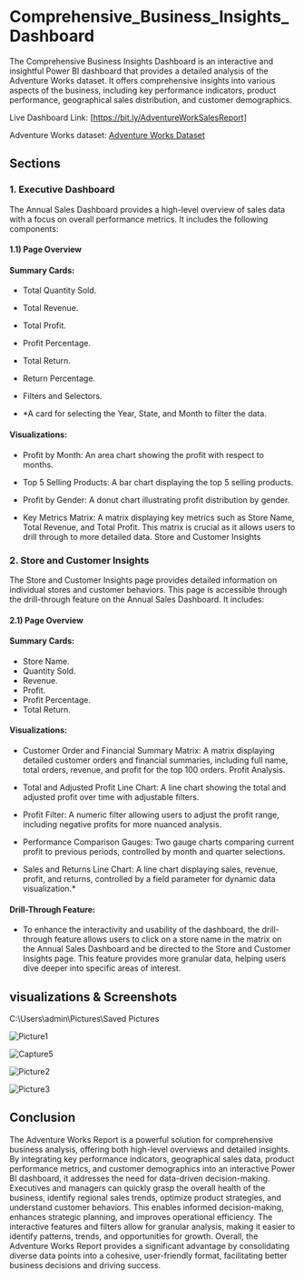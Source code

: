 # Comprehensive_Business_Insights_Dashboard

The Comprehensive Business Insights Dashboard is an interactive and insightful Power BI dashboard that provides a detailed analysis of the Adventure Works dataset. It offers comprehensive insights into various aspects of the business, including key performance indicators, product performance, geographical sales distribution, and customer demographics.



Live Dashboard Link: [https://bit.ly/AdventureWorkSalesReport]

   
Adventure Works dataset: [Adventure Works Dataset](https://drive.google.com/drive/folders/1ogNW7dkWI2YaPSymH6dkfQf_alAtIqAh?usp=drive_link)



## Sections


### 1. Executive Dashboard

The Annual Sales Dashboard provides a high-level overview of sales data with a focus on overall performance metrics. It includes the following components:


#### 1.1) Page Overview


#### Summary Cards:

  - Total Quantity Sold.
  - Total Revenue.
  - Total Profit.
  - Profit Percentage.
  - Total Return.
  - Return Percentage.
  - Filters and Selectors.

  - *A card for selecting the Year, State, and Month to filter the data.

     
 ####  Visualizations:
 

   - Profit by Month: An area chart showing the profit with respect to months.
 
   - Top 5 Selling Products: A bar chart displaying the top 5 selling products.
 
   - Profit by Gender: A donut chart illustrating profit distribution by gender.
 
  - Key Metrics Matrix: A matrix displaying key metrics such as Store Name, Total Revenue, and Total Profit. This matrix is crucial as it allows users to drill through to more detailed data.
                       Store and Customer Insights




### 2. Store and Customer Insights          
The Store and Customer Insights page provides detailed information on individual stores and customer behaviors. This page is accessible through the drill-through feature on the Annual Sales Dashboard. It includes:

#### 2.1) Page Overview

####  Summary Cards:

 - Store Name.
 - Quantity Sold.
 - Revenue.
 - Profit.
 - Profit Percentage.
 - Total Return.
   

 ####  Visualizations:
   
  - Customer Order and Financial Summary Matrix: A matrix displaying detailed customer orders and financial summaries, including full name, total orders, revenue, and profit for the top 100 orders.
                                                  Profit Analysis.

  - Total and Adjusted Profit Line Chart: A line chart showing the total and adjusted profit over time with adjustable filters.
    
  - Profit Filter: A numeric filter allowing users to adjust the profit range, including negative profits for more nuanced analysis.
    
  - Performance Comparison Gauges: Two gauge charts comparing current profit to previous periods, controlled by month and quarter selections.
    
  - Sales and Returns Line Chart: A line chart displaying sales, revenue, profit, and returns, controlled by a field parameter for dynamic data visualization.*


 #### Drill-Through Feature: 
 
- To enhance the interactivity and usability of the dashboard, the drill-through feature allows users to click on a store name in the matrix on the Annual Sales Dashboard and be directed to the Store and Customer Insights page. This feature 
  provides more granular data, helping users dive deeper into specific areas of interest.



## visualizations & Screenshots 

C:\Users\admin\Pictures\Saved Pictures

![Picture1](https://github.com/HubSudhanshu/123/assets/140691182/c5b62d73-b030-4848-a174-c5918067d74f)

![Capture5](https://github.com/HubSudhanshu/123/assets/140691182/81b7a37c-f845-4c89-8801-42a20a56bead)

![Picture2](https://github.com/HubSudhanshu/123/assets/140691182/e61a5fe3-2954-4337-a48b-3b4135709588)

![Picture3](https://github.com/HubSudhanshu/123/assets/140691182/19ca99d2-4208-46ea-80e4-178daa398376)


## Conclusion

The Adventure Works Report is a powerful solution for comprehensive business analysis, offering both high-level overviews and detailed insights. By integrating key performance indicators, geographical sales data, product performance metrics, and customer demographics into an interactive Power BI dashboard, it addresses the need for data-driven decision-making. Executives and managers can quickly grasp the overall health of the business, identify regional sales trends, optimize product strategies, and understand customer behaviors. This enables informed decision-making, enhances strategic planning, and improves operational efficiency. The interactive features and filters allow for granular analysis, making it easier to identify patterns, trends, and opportunities for growth. Overall, the Adventure Works Report provides a significant advantage by consolidating diverse data points into a cohesive, user-friendly format, facilitating better business decisions and driving success.
